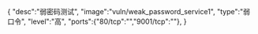 {
    "desc":"弱密码测试",
    "image":"vuln/weak_password_service1",
    "type":"弱口令",
    "level":"高",
    "ports":{"80/tcp":"","9001/tcp":""},
}
